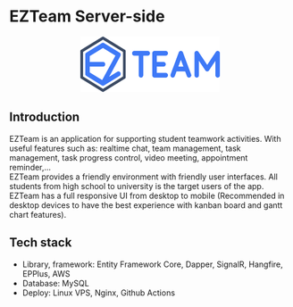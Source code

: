 # EZTeam Server-side
<p align="center">
  <img width="250" height="100" src="https://github.com/teamworkmanagement/Client-Side/blob/main/public/images/introduction/ezteamlogo.svg">
</p>

## Introduction
EZTeam is an application for supporting student teamwork activities. With useful features such as: realtime chat, team management, task management, task progress control, video meeting, appointment reminder,...<br>
EZTeam provides a friendly environment with friendly user interfaces. All students from high school to university is the target users of the app.<br>
EZTeam has a full responsive UI from desktop to mobile (Recommended in desktop devices to have the best experience with kanban board and gantt chart features).
## Tech stack

- Library, framework: Entity Framework Core, Dapper, SignalR, Hangfire, EPPlus, AWS
- Database: MySQL
- Deploy: Linux VPS, Nginx, Github Actions
